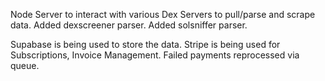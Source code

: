 
Node Server to interact with various Dex Servers to pull/parse and scrape data.
Added dexscreener parser.
Added solsniffer parser.

Supabase is being used to store the data.
Stripe is being used for Subscriptions, Invoice Management. Failed payments reprocessed via queue.
